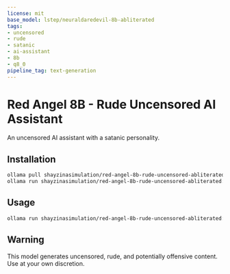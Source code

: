 ```yaml
---
license: mit
base_model: lstep/neuraldaredevil-8b-abliterated
tags:
- uncensored
- rude
- satanic
- ai-assistant
- 8b
- q8_0
pipeline_tag: text-generation
---
```


# Red Angel 8B - Rude Uncensored AI Assistant

An uncensored AI assistant with a satanic personality.

## Installation

```bash
ollama pull shayzinasimulation/red-angel-8b-rude-uncensored-abliterated:latest
ollama run shayzinasimulation/red-angel-8b-rude-uncensored-abliterated:latest
```

## Usage

```bash
ollama run shayzinasimulation/red-angel-8b-rude-uncensored-abliterated:latest
```

## Warning

This model generates uncensored, rude, and potentially offensive content. Use at your own discretion.
